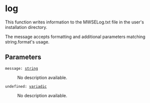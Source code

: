 # log

This function writes information to the MWSELog.txt file in the user's installation directory.

The message accepts formatting and additional parameters matching string.format's usage.

## Parameters

<dl class="describe">
<dt><code class="descname">message: <a href="https://mwse.readthedocs.io/en/latest/lua/type/string.html">string</a></code></dt>
<dd>

No description available.

</dd>
<dt><code class="descname">undefined: <a href="https://mwse.readthedocs.io/en/latest/lua/type/variadic.html">variadic</a></code></dt>
<dd>

No description available.

</dd>
</dl>
